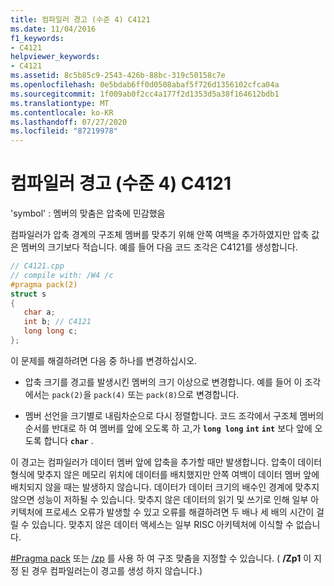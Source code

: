 ```yaml
---
title: 컴파일러 경고 (수준 4) C4121
ms.date: 11/04/2016
f1_keywords:
- C4121
helpviewer_keywords:
- C4121
ms.assetid: 8c5b85c9-2543-426b-88bc-319c50158c7e
ms.openlocfilehash: 0e5bdab6ff0d0508abaf5f726d1356102cfca04a
ms.sourcegitcommit: 1f009ab0f2cc4a177f2d1353d5a38f164612bdb1
ms.translationtype: MT
ms.contentlocale: ko-KR
ms.lasthandoff: 07/27/2020
ms.locfileid: "87219978"
---
```

# <a name="compiler-warning-level-4-c4121"></a>컴파일러 경고 (수준 4) C4121

'symbol' : 멤버의 맞춤은 압축에 민감했음

컴파일러가 압축 경계의 구조체 멤버를 맞추기 위해 안쪽 여백을 추가하였지만 압축 값은 멤버의 크기보다 적습니다. 예를 들어 다음 코드 조각은 C4121를 생성합니다.

```cpp
// C4121.cpp
// compile with: /W4 /c
#pragma pack(2)
struct s
{
   char a;
   int b; // C4121
   long long c;
};
```

이 문제를 해결하려면 다음 중 하나를 변경하십시오.

- 압축 크기를 경고를 발생시킨 멤버의 크기 이상으로 변경합니다. 예를 들어 이 조각에서는 `pack(2)`을 `pack(4)` 또는 `pack(8)`으로 변경합니다.

- 멤버 선언을 크기별로 내림차순으로 다시 정렬합니다. 코드 조각에서 구조체 멤버의 순서를 반대로 하 여 멤버를 앞에 오도록 하 고,가 **`long long`** **`int`** **`int`** 보다 앞에 오도록 합니다 **`char`** .

이 경고는 컴파일러가 데이터 멤버 앞에 압축을 추가할 때만 발생합니다. 압축이 데이터 형식에 맞추지 않은 메모리 위치에 데이터를 배치했지만 안쪽 여백이 데이터 멤버 앞에 배치되지 않을 때는 발생하지 않습니다. 데이터가 데이터 크기의 배수인 경계에 맞추지 않으면 성능이 저하될 수 있습니다. 맞추지 않은 데이터의 읽기 및 쓰기로 인해 일부 아키텍처에 프로세스 오류가 발생할 수 있고 오류를 해결하려면 두 배나 세 배의 시간이 걸릴 수 있습니다. 맞추지 않은 데이터 액세스는 일부 RISC 아키텍처에 이식할 수 없습니다.

[#Pragma pack](../../preprocessor/pack.md) 또는 [/zp](../../build/reference/zp-struct-member-alignment.md) 를 사용 하 여 구조 맞춤을 지정할 수 있습니다. ( **/Zp1** 이 지정 된 경우 컴파일러는이 경고를 생성 하지 않습니다.)

